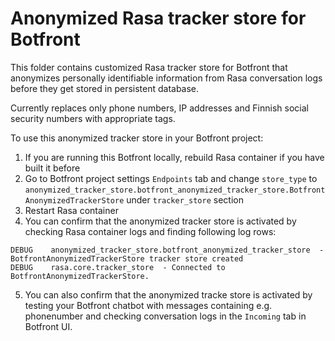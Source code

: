 # Anonymized Rasa tracker store for Botfront
This folder contains customized Rasa tracker store for Botfront that anonymizes personally identifiable information from Rasa conversation logs before they get stored in persistent database.

Currently replaces only phone numbers, IP addresses and Finnish social security numbers with appropriate tags.

To use this anonymized tracker store in your Botfront project:
1. If you are running this Botfront locally, rebuild Rasa container if you have built it before
2. Go to Botfront project settings `Endpoints` tab and change `store_type` to `anonymized_tracker_store.botfront_anonymized_tracker_store.BotfrontAnonymizedTrackerStore` under `tracker_store` section
3. Restart Rasa container
4. You can confirm that the anonymized tracker store is activated by checking Rasa container logs and finding following log rows:
```
DEBUG    anonymized_tracker_store.botfront_anonymized_tracker_store  - BotfrontAnonymizedTrackerStore tracker store created
DEBUG    rasa.core.tracker_store  - Connected to BotfrontAnonymizedTrackerStore.
```
5. You can also confirm that the anonymized tracke store is activated by testing your Botfront chatbot with messages containing e.g. phonenumber and checking conversation logs in the `Incoming` tab in Botfront UI.